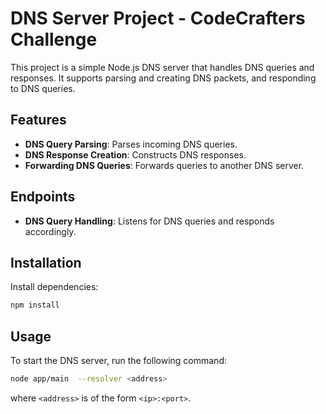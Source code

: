 # DNS Server Project - CodeCrafters Challenge

This project is a simple Node.js DNS server that handles DNS queries and responses. It supports parsing and creating DNS packets, and responding to DNS queries.

## Features

- **DNS Query Parsing**: Parses incoming DNS queries.
- **DNS Response Creation**: Constructs DNS responses.
- **Forwarding DNS Queries**: Forwards queries to another DNS server.

## Endpoints

- **DNS Query Handling**: Listens for DNS queries and responds accordingly.

## Installation

Install dependencies:
```sh
npm install
```

## Usage

To start the DNS server, run the following command:

```sh
node app/main  --resolver <address>
```
where `<address>` is of the form `<ip>:<port>`.